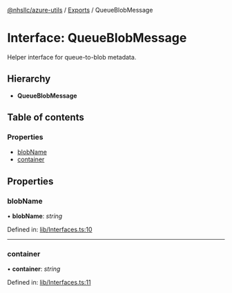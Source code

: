 [@nhsllc/azure-utils](../index.md) / [Exports](../modules.md) / QueueBlobMessage

# Interface: QueueBlobMessage

Helper interface for queue-to-blob metadata.

## Hierarchy

* **QueueBlobMessage**

## Table of contents

### Properties

- [blobName](queueblobmessage.md#blobname)
- [container](queueblobmessage.md#container)

## Properties

### blobName

• **blobName**: *string*

Defined in: [lib/Interfaces.ts:10](https://github.com/nhsllc/azure-utils/blob/ed89cf0/lib/Interfaces.ts#L10)

___

### container

• **container**: *string*

Defined in: [lib/Interfaces.ts:11](https://github.com/nhsllc/azure-utils/blob/ed89cf0/lib/Interfaces.ts#L11)
